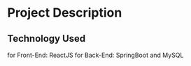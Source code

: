 # Project Description




## Technology Used

for Front-End: ReactJS
for Back-End: SpringBoot and MySQL

